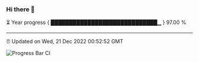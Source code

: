 ### Hi there 👋

⏳ Year progress { █████████████████████████████▁ } 97.00 %

---

⏰ Updated on Wed, 21 Dec 2022 00:52:52 GMT

![Progress Bar CI](https://github.com/liununu/liununu/workflows/Progress%20Bar%20CI/badge.svg)
